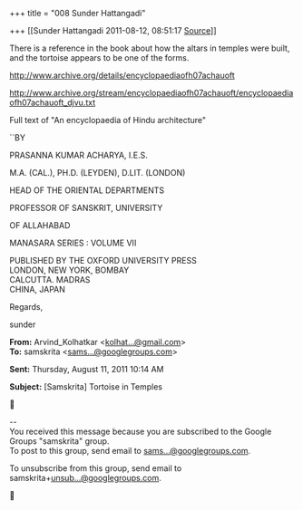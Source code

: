 +++
title = "008 Sunder Hattangadi"

+++
[[Sunder Hattangadi	2011-08-12, 08:51:17 [Source](https://groups.google.com/g/samskrita/c/iZ8HrWv4hVc)]]



There is a reference in the book about how the altars in temples were built, and the tortoise appears to be one of the forms.



<http://www.archive.org/details/encyclopaediaofh07achauoft>



<http://www.archive.org/stream/encyclopaediaofh07achauoft/encyclopaediaofh07achauoft_djvu.txt>

  
Full text of "An encyclopaedia of Hindu architecture"

``BY

PRASANNA KUMAR ACHARYA, I.E.S.

M.A. (CAL.), PH.D. (LEYDEN), D.LIT. (LONDON)

HEAD OF THE ORIENTAL DEPARTMENTS

PROFESSOR OF SANSKRIT, UNIVERSITY

OF ALLAHABAD

MANASARA SERIES : VOLUME VII

PUBLISHED BY THE OXFORD UNIVERSITY PRESS  
LONDON, NEW YORK, BOMBAY  
CALCUTTA. MADRAS  
CHINA, JAPAN



Regards,



sunder

**From:** Arvind_Kolhatkar \<[kolhat...@gmail.com]()\>  
**To:** samskrita \<[sams...@googlegroups.com]()\>  

**Sent:** Thursday, August 11, 2011 10:14 AM

  
**Subject:** \[Samskrita\] Tortoise in Temples  
  



--  
You received this message because you are subscribed to the Google Groups "samskrita" group.  
To post to this group, send email to [sams...@googlegroups.com]().  

To unsubscribe from this group, send email to samskrita+[unsub...@googlegroups.com]().



